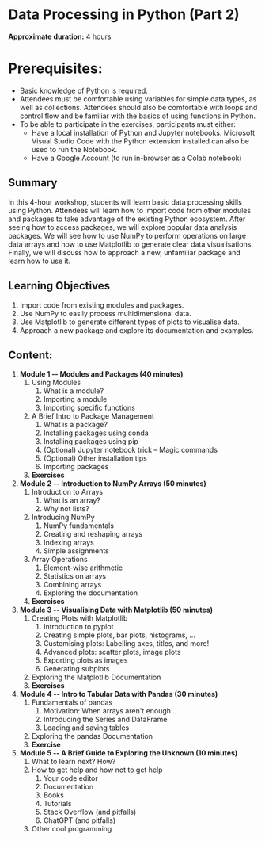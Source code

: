 # Data Processing in Python (Part 2)

**Approximate duration:** 4 hours

# Prerequisites:

-   Basic knowledge of Python is required.
-   Attendees must be comfortable using variables for simple data types,
    as well as collections. Attendees should also be comfortable with
    loops and control flow and be familiar with the basics of using
    functions in Python.
-   To be able to participate in the exercises, participants must
    either:
    -   Have a local installation of Python and Jupyter notebooks.
        Microsoft Visual Studio Code with the Python extension installed
        can also be used to run the Notebook.
    -   Have a Google Account (to run in-browser as a Colab notebook)

## Summary

In this 4-hour workshop, students will learn basic data processing
skills using Python. Attendees will learn how to import code from other
modules and packages to take advantage of the existing Python ecosystem.
After seeing how to access packages, we will explore popular data
analysis packages. We will see how to use NumPy to perform operations on
large data arrays and how to use Matplotlib to generate clear data
visualisations. Finally, we will discuss how to approach a new,
unfamiliar package and learn how to use it.

## Learning Objectives

1. Import code from existing modules and packages.
2. Use NumPy to easily process multidimensional data.
3. Use Matplotlib to generate different types of plots to visualise
   data.
4. Approach a new package and explore its documentation and examples.

## Content:

1. **Module 1 -- Modules and Packages (40 minutes)**
   1. Using Modules
      1. What is a module?
      2. Importing a module
      3. Importing specific functions
   2. A Brief Intro to Package Management
      1. What is a package?
      2. Installing packages using conda
      3. Installing packages using pip
      4. (Optional) Jupyter notebook trick – Magic commands
      5. (Optional) Other installation tips
      6. Importing packages
   3. **Exercises**
2. **Module 2 -- Introduction to NumPy Arrays (50 minutes)**
   1. Introduction to Arrays
      1. What is an array?
      2. Why not lists?
   2. Introducing NumPy
      1. NumPy fundamentals
      2. Creating and reshaping arrays
      3. Indexing arrays
      4. Simple assignments
   3. Array Operations
      1. Element-wise arithmetic
      2. Statistics on arrays
      3. Combining arrays
      4. Exploring the documentation
   4. **Exercises**
3. **Module 3 -- Visualising Data with Matplotlib (50 minutes)**
   1. Creating Plots with Matplotlib
      1. Introduction to pyplot
      2. Creating simple plots, bar plots, histograms, ...
      3. Customising plots: Labelling axes, titles, and more!
      4. Advanced plots: scatter plots, image plots
      5. Exporting plots as images
      6. Generating subplots
   2. Exploring the Matplotlib Documentation
   3. **Exercises**
4. **Module 4 -- Intro to Tabular Data with Pandas (30 minutes)**
   1. Fundamentals of pandas
      1. Motivation: When arrays aren't enough...
      2. Introducing the Series and DataFrame
      2. Loading and saving tables
   3. Exploring the pandas Documentation
   4. **Exercise**
5. **Module 5 -- A Brief Guide to Exploring the Unknown (10 minutes)**
   1. What to learn next? How?
   2. How to get help and how not to get help
      1. Your code editor
      2. Documentation
      3. Books
      4. Tutorials
      5. Stack Overflow (and pitfalls)
      6. ChatGPT (and pitfalls)
   3. Other cool programming
